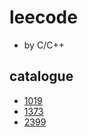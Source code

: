 # leecode

- by C/C++

## catalogue

- [1019](2023/04/1019.go)
- [1373](2023/04/1373.go)
- [2399](2023/04/2399.go)